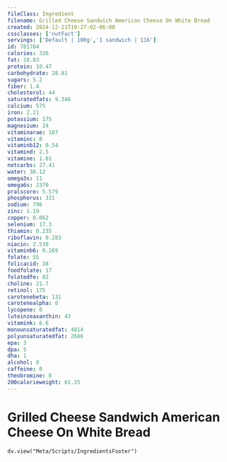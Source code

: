 ```yaml
---
fileClass: Ingredient
filename: Grilled Cheese Sandwich American Cheese On White Bread
created: 2024-12-21T19:27:02-06:00
cssclasses: ['nutFact']
servings: ['Default | 100g','1 sandwich | 116']
id: 781784
calories: 326
fat: 18.83
protein: 10.47
carbohydrate: 28.81
sugars: 5.2
fiber: 1.4
cholesterol: 44
saturatedfats: 9.346
calcium: 575
iron: 2.21
potassium: 175
magnesium: 24
vitaminarae: 187
vitaminc: 0
vitaminb12: 0.54
vitamind: 2.5
vitamine: 1.61
netcarbs: 27.41
water: 38.12
omega3s: 11
omega6s: 2370
pralscore: 5.579
phosphorus: 331
sodium: 796
zinc: 1.19
copper: 0.062
selenium: 17.3
thiamin: 0.235
riboflavin: 0.283
niacin: 2.538
vitaminb6: 0.269
folate: 55
folicacid: 38
foodfolate: 17
folatedfe: 82
choline: 21.7
retinol: 175
carotenebeta: 131
carotenealpha: 0
lycopene: 0
luteinzeaxanthin: 43
vitamink: 6.6
monounsaturatedfat: 4814
polyunsaturatedfat: 2686
epa: 3
dpa: 5
dha: 1
alcohol: 0
caffeine: 0
theobromine: 0
200calorieweight: 61.35
---
```


# Grilled Cheese Sandwich American Cheese On White Bread

```dataviewjs
dv.view("Meta/Scripts/IngredientsFooter")
```